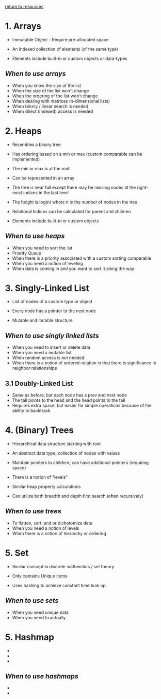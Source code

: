 ---
---
[return to resources](resources)

# 1. Arrays
    
*   Immutable Object - Require pre-allocated space

*   An Indexed collection of elements (of the same type)

*   Elements include built-in or custom objects or data-types

## *When to use arrays*

*   When you know the size of the list
*   When the size of the list won't change
*   When the ordering of the list won't change
*   When dealing with matrices (n-dimensional lists)
*   When binary / linear search is needed
*   When direct (indexed) access is needed


# 2. Heaps

*   Resembles a binary tree

*   Has ordering based on a min or max (custom comparable can be implemented)

*   The min or max is at the root

*   Can be represented in an array

*   The tree is near full except there may be missing nodes at the right-most indices in the last level

*   The height is log(n) where n is the number of nodes in the tree

*   Relational Indices can be calculated for parent and children

*   Elements include built-in or custom objects


## *When to use heaps*

*   When you need to sort the list
*   Priority Queue
*   When there is a priority associated with a custom sorting comparable
*   When you need a notion of leveling
*   When data is coming in and you want to sort it along the way

# 3. Singly-Linked List

*   List of nodes of a custom type or object

*   Every node has a pointer to the next node

*   Mutable and iterable structure

## *When to use singly linked lists*
*   When you need to insert or delete data 
*   When you need a mutable list
*   When random access is not needed
*   When there is a notion of ordered-relation in that there is significance in neighbor relationships

## 3.1 Doubly-Linked List

*   Same as before, but each node has a prev and next node
*   The tail points to the head and the head points to the tail
*   Requires extra space, but easier for simple operations because of the ability to backtrack


# 4. (Binary) Trees

*   Hierarchical data structure starting with root

*   An abstract data type, collection of nodes with values

*   Maintain pointers to children, can have additional pointers (requiring space)

*   There is a notion of "levels"

*   Similar heap property calculations

*   Can utilize both breadth and depth first search (often recursively)


## *When to use trees*
*   To flatten, sort, and or dichotomize data
*   When you need a notion of levels
*   When there is a notion of hierarchy or ordering


# 5. Set

*   Similar concept in discrete mathemtics / set theory

*   Only contains Unique items

*   Uses hashing to achieve constant time look up


## *When to use sets*
*   When you need unique data   
*   When you need to actually 


# 5. Hashmap

*   

*   

*   


## *When to use hashmaps*
*   
*   

